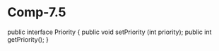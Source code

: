 # Comp-7.5

public interface Priority {
	public void setPriority (int priority);
    public int getPriority();
}
